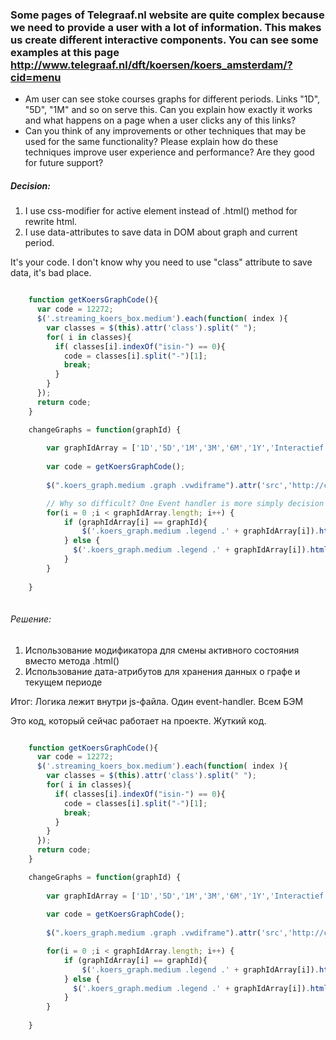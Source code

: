 ### Some pages of Telegraaf.nl website are quite complex because we need to provide a user with a lot of information. This makes us create different interactive components. You can see some examples at this page http://www.telegraaf.nl/dft/koersen/koers_amsterdam/?cid=menu ###

- Am user can see stoke courses graphs for different periods. Links "1D", "5D", "1M" and so on serve
this. Can you explain how exactly it works and what happens on a page when a user clicks any of this links?
- Can you think of any improvements or other techniques that may be used for the same functionality?
Please explain how do these techniques improve user experience and performance? Are they good for
future support?

##### Decision: ######

1. I use css-modifier for active element instead of .html() method for rewrite html.
2. I use data-attributes to save data in DOM about graph and current period.

It's your code. I don't know why you need to use "class" attribute to save data, it's bad place.

```js

    function getKoersGraphCode(){
      var code = 12272;
      $('.streaming_koers_box.medium').each(function( index ){
        var classes = $(this).attr('class').split(" ");
        for( i in classes){
          if( classes[i].indexOf("isin-") == 0){
            code = classes[i].split("-")[1];
            break;
          }
        }
      });
      return code;
    }

    changeGraphs = function(graphId) {
    
        var graphIdArray = ['1D','5D','1M','3M','6M','1Y','Interactief'];
        
        var code = getKoersGraphCode();
        
        $(".koers_graph.medium .graph .vwdiframe").attr('src','http://charting.vwdservices.com/hchart/v1/telegraaf/template/price/iframe?culture=nl-NL&series=issueid:'+code+'&period=P'+graphId);

        // Why so difficult? One Event handler is more simply decision for this.
        for(i = 0 ;i < graphIdArray.length; i++) {
            if (graphIdArray[i] == graphId){
                $('.koers_graph.medium .legend .' + graphIdArray[i]).html("<b>" + graphIdArray[i] + "</b>");
            } else {
              $('.koers_graph.medium .legend .' + graphIdArray[i]).html(graphIdArray[i]);
            }
        }
        
    }
    
```


###### Решение: ######

1. Использование модификатора для смены активного состояния вместо метода .html()
2. Использование дата-атрибутов для хранения данных о графе и текущем периоде

Итог: Логика лежит внутри js-файла. Один event-handler. Всем БЭМ

Это код, который сейчас работает на проекте. Жуткий код.

```js

    function getKoersGraphCode(){
      var code = 12272;
      $('.streaming_koers_box.medium').each(function( index ){
        var classes = $(this).attr('class').split(" ");
        for( i in classes){
          if( classes[i].indexOf("isin-") == 0){
            code = classes[i].split("-")[1];
            break;
          }
        }
      });
      return code;
    }

    changeGraphs = function(graphId) {
    
        var graphIdArray = ['1D','5D','1M','3M','6M','1Y','Interactief'];
        
        var code = getKoersGraphCode();
        
        $(".koers_graph.medium .graph .vwdiframe").attr('src','http://charting.vwdservices.com/hchart/v1/telegraaf/template/price/iframe?culture=nl-NL&series=issueid:'+code+'&period=P'+graphId);

        for(i = 0 ;i < graphIdArray.length; i++) {
            if (graphIdArray[i] == graphId){
                $('.koers_graph.medium .legend .' + graphIdArray[i]).html("<b>" + graphIdArray[i] + "</b>");
            } else {
              $('.koers_graph.medium .legend .' + graphIdArray[i]).html(graphIdArray[i]);
            }
        }
        
    }
    
```